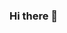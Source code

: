 ### Hi there 👋

<!--
**AElisa89/AElisa89** is a ✨ _special_ ✨ repository because its `README.md` (this file) appears on your GitHub profile.

Here are some ideas to get you started:

- 👩‍💻 I’m currently learning about CRM Salesforce Development and .Net programming  
- 🧑‍🤝‍🧑 I’m looking to collaborate on any projects involving these subjects so feel free to contact me





